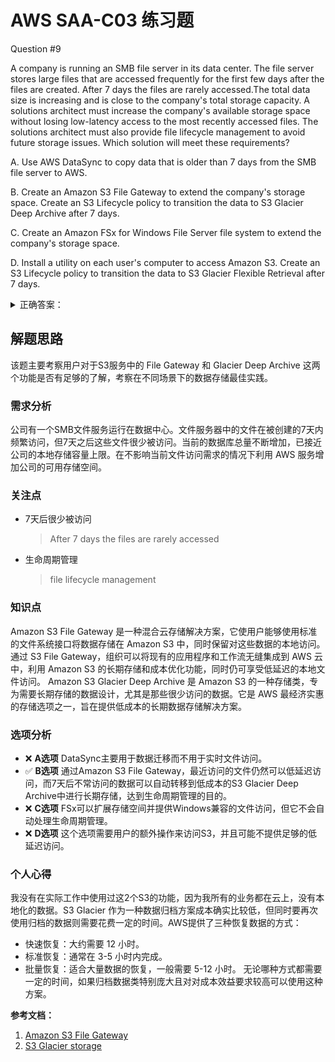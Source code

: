 # AWS SAA-C03 练习题

Question #9

A company is running an SMB file server in its data center. The file server stores large files that are accessed frequently for the first few days after the files are created. After 7 days the files are rarely accessed.The total data size is increasing and is close to the company's total storage capacity. A solutions architect must increase the company's available storage space without losing low-latency access to the most recently accessed files. The solutions architect must also provide file lifecycle management to avoid future storage issues.
Which solution will meet these requirements?

A. Use AWS DataSync to copy data that is older than 7 days from the SMB file server to AWS.

B. Create an Amazon S3 File Gateway to extend the company's storage space. Create an S3 Lifecycle policy to transition the data to S3 Glacier
Deep Archive after 7 days.

C. Create an Amazon FSx for Windows File Server file system to extend the company's storage space.

D. Install a utility on each user's computer to access Amazon S3. Create an S3 Lifecycle policy to transition the data to S3 Glacier Flexible
Retrieval after 7 days.

<details>
<summary>
正确答案：
</summary>
  B
</details>

## 解题思路

该题主要考察用户对于S3服务中的 File Gateway 和 Glacier Deep Archive 这两个功能是否有足够的了解，考察在不同场景下的数据存储最佳实践。

### 需求分析

公司有一个SMB文件服务运行在数据中心。文件服务器中的文件在被创建的7天内频繁访问，但7天之后这些文件很少被访问。当前的数据库总量不断增加，已接近公司的本地存储容量上限。在不影响当前文件访问需求的情况下利用 AWS 服务增加公司的可用存储空间。

### 关注点

- 7天后很少被访问
  > After 7 days the files are rarely accessed

- 生命周期管理
  > file lifecycle management

### 知识点

Amazon S3 File Gateway 是一种混合云存储解决方案，它使用户能够使用标准的文件系统接口将数据存储在 Amazon S3 中，同时保留对这些数据的本地访问。通过 S3 File Gateway，组织可以将现有的应用程序和工作流无缝集成到 AWS 云中，利用 Amazon S3 的长期存储和成本优化功能，同时仍可享受低延迟的本地文件访问。
Amazon S3 Glacier Deep Archive 是 Amazon S3 的一种存储类，专为需要长期存储的数据设计，尤其是那些很少访问的数据。它是 AWS 最经济实惠的存储选项之一，旨在提供低成本的长期数据存储解决方案。

### 选项分析

- ❌ **A选项** DataSync主要用于数据迁移而不用于实时文件访问。
- ✅ **B选项** 通过Amazon S3 File Gateway，最近访问的文件仍然可以低延迟访问，而7天后不常访问的数据可以自动转移到低成本的S3 Glacier Deep Archive中进行长期存储，达到生命周期管理的目的。
- ❌ **C选项** FSx可以扩展存储空间并提供Windows兼容的文件访问，但它不会自动处理生命周期管理。
- ❌ **D选项** 这个选项需要用户的额外操作来访问S3，并且可能不提供足够的低延迟访问。

### 个人心得

我没有在实际工作中使用过这2个S3的功能，因为我所有的业务都在云上，没有本地化的数据。S3 Glacier 作为一种数据归档方案成本确实比较低，但同时要再次使用归档的数据则需要花费一定的时间。AWS提供了三种恢复数据的方式：

- 快速恢复：大约需要 12 小时。
- 标准恢复：通常在 3-5 小时内完成。
- 批量恢复：适合大量数据的恢复，一般需要 5-12 小时。
无论哪种方式都需要一定的时间，如果归档数据类特别庞大且对对成本效益要求较高可以使用这种方案。

**参考文档：**

1. [Amazon S3 File Gateway](https://docs.aws.amazon.com/filegateway/latest/files3/what-is-file-s3.html)
2. [S3 Glacier storage](https://docs.aws.amazon.com/AmazonS3/latest/userguide/glacier-storage-classes.html)
